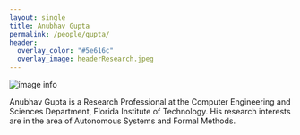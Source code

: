 ```yaml
---
layout: single
title: Anubhav Gupta
permalink: /people/gupta/
header:
  overlay_color: "#5e616c"
  overlay_image: headerResearch.jpeg
---
```


![image info](../../pictures/aGupta.jpeg)

Anubhav Gupta is a Research Professional at the Computer Engineering and Sciences Department, Florida Institute of Technology. His research interests are in the area of Autonomous Systems and Formal Methods.